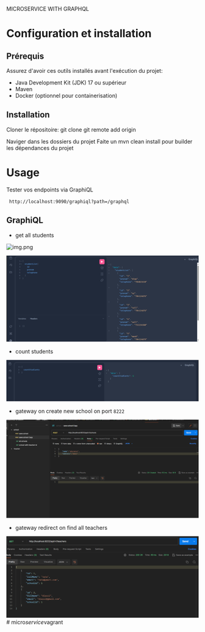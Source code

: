 MICROSERVICE WITH GRAPHQL
# Configuration et installation

##   Prérequis
   
Assurez d'avoir ces outils installés avant l'exécution du projet:

- Java Development Kit (JDK) 17 ou supérieur 
- Maven
- Docker (optionnel pour containerisation)
##  Installation
  Cloner le répositoire:
  git clone git remote add origin 

Naviger dans les dossiers  du projet 
Faite un mvn clean install pour builder les dépendances du projet 


# Usage
Tester vos endpoints via GraphiQL
  ````
   http://localhost:9090/graphiql?path=/graphql
  ````
## GraphiQL

 - get all students 

![img.png](img.png)

![img_2.png](img_2.png)

- count students

![img_1.png](img_1.png)

- gateway on create new school on port `8222`

![img_3.png](img_3.png)

- gateway redirect on find all teachers

![img_5.png](img_5.png)#   m i c r o _ s e r v i c e _ v a g r a n t 
 
 